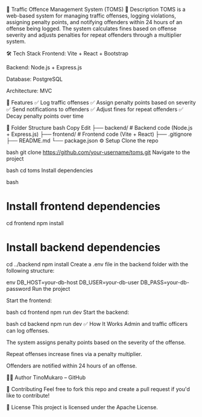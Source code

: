 🚦 Traffic Offence Management System (TOMS)
📌 Description
TOMS is a web-based system for managing traffic offenses, logging violations, assigning penalty points, and notifying offenders within 24 hours of an offense being logged. The system calculates fines based on offense severity and adjusts penalties for repeat offenders through a multiplier system.

🛠️ Tech Stack
Frontend: Vite + React + Bootstrap

Backend: Node.js + Express.js

Database: PostgreSQL

Architecture: MVC

🚀 Features
✅ Log traffic offenses
✅ Assign penalty points based on severity
✅ Send notifications to offenders
✅ Adjust fines for repeat offenders
✅ Decay penalty points over time

📂 Folder Structure
bash
Copy
Edit
├── backend/        # Backend code (Node.js + Express.js)
├── frontend/       # Frontend code (Vite + React)
├── .gitignore
├── README.md
└── package.json
⚙️ Setup
Clone the repo

bash
git clone https://github.com/your-username/toms.git
Navigate to the project

bash
cd toms
Install dependencies

bash
# Install frontend dependencies
cd frontend
npm install

# Install backend dependencies
cd ../backend
npm install
Create a .env file in the backend folder with the following structure:

env
DB_HOST=your-db-host
DB_USER=your-db-user
DB_PASS=your-db-password
Run the project

Start the frontend:

bash
cd frontend
npm run dev
Start the backend:

bash
cd backend
npm run dev
✅ How It Works
Admin and traffic officers can log offenses.

The system assigns penalty points based on the severity of the offense.

Repeat offenses increase fines via a penalty multiplier.

Offenders are notified within 24 hours of an offense.


👨‍💻 Author
TinoMukaro – GitHub

🌟 Contributing
Feel free to fork this repo and create a pull request if you'd like to contribute!

📄 License
This project is licensed under the Apache License.

